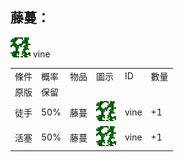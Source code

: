 ## 藤蔓：
<img src="./mc_icon/decorations/vine.png">
vine

<table>
	<tablebody>
		<tr>
			<td>條件</td>
			<td>概率</td>
			<td>物品</td>
			<td>圖示</td>
			<td>ID</td>
			<td>數量</td>
		</tr>
		<tr>
			<td>原版</td>
			<td>保留</td>
			<td></td>
			<td></td>
			<td></td>
			<td></td>
		</tr>
		<tr>
			<td>徒手</td>
			<td>50%</td>
			<td>藤蔓</td>
			<td><img src="./mc_icon/decorations/vine.png"></td>
			<td>vine</td>
			<td>+1</td>
		</tr>
		<tr>
			<td>活塞</td>
			<td>50%</td>
			<td>藤蔓</td>
			<td><img src="./mc_icon/decorations/vine.png"></td>
			<td>vine</td>
			<td>+1</td>
		</tr>
	</tablebody>
</table>